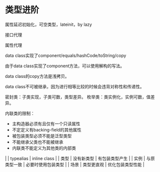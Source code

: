 # 类型进阶

属性延迟初始化，可空类型，lateinit，by lazy

接口代理

属性代理

data class实现了component/equals/hashCode/toString/copy

由于data class实现了component方法，可以使用解构的写法。

data class的copy方法是浅拷贝。

data class不可被继承，因为进行相等比较的时候会违背对称性和传递性。

密封类：子类实现，子类可数，类型差异。
枚举类：类实例化，实例可数，值差异。

内联类的限制：

+ 主构造器必须有且仅有一个只读属性
+ 不定定义有backing-field的其他属性
+ 被包装类型必须不能是泛型类型
+ 不能继承父类也不能被继承
+ 内联类不能定义为其他类的内部类

| | typealias | inline class |
| 类型 | 没有新类型 | 有包装类型产生 |
| 实例 | 与原类型一致 | 必要时使用包装类型 | 
| 场景 | 类型更直观 | 优化包装类型性能 |
